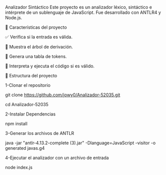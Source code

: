 Analizador Sintáctico
Este proyecto es un analizador léxico, sintáctico e intérprete de un sublenguaje de JavaScript. Fue desarrollado con ANTLR4 y Node.js.

🧠 Características del proyecto

✅ Verifica si la entrada es válida.

🌲 Muestra el árbol de derivación.

📄 Genera una tabla de tokens.

🧮 Interpreta y ejecuta el código si es válido.


📁 Estructura del proyecto

1-Clonar el repositorio

git clone https://github.com/jowy0/Analizador-52035.git

cd Analizador-52035

2-Instalar Dependencias

npm install

3-Generar los archivos de ANTLR

java -jar "antlr-4.13.2-complete (3).jar" -Dlanguage=JavaScript -visitor -o generated javas.g4

4-Ejecutar el analizador con un archivo de entrada

node index.js
